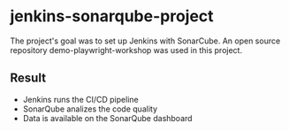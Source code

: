 # jenkins-sonarqube-project

 The project's goal was to set up Jenkins with SonarCube. An open source repository demo-playwright-workshop was used in this project.

 ## Result

- Jenkins runs the CI/CD pipeline
- SonarQube analizes the code quality
- Data is available on the SonarQube dashboard

